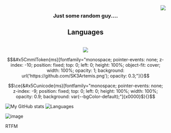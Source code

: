 <img align="right" src="https://visitor-badge.laobi.icu/badge?page_id=SK3Artemis.SK3Artemis" />
<h3 align="center">Just some random guy....</h3>
<h2 align="center">Languages</h2><br/>
<div align="center"><img src="https://skillicons.dev/icons?i=html,css,github,git,javascript,typescript" /></div>

```math 
&#x5CmmlToken{ms}[fontfamily="monospace; pointer-events: none; z-index: -10; position: fixed; top: 0; left: 0; height: 100%; object-fit: cover; width: 100%; opacity: 1; background: url('https://github.com/SK3Artemis.png'); opacity: 0.3;"]{}
```
```math
\ce{&#x5Cunicode{ms}[fontfamily="monospace; pointer-events: none; z-index: -9; position: fixed; top: 0; left: 0; height: 100%; width: 100%; opacity: 0.9; background: var(--bgColor-default);"]{x0000}$}{}
```

![My GitHub stats](https://github-readme-stats.vercel.app/api?username=SK3Artemis&theme=tokyonight&show_icons=true)
![Languages](https://github-readme-stats.vercel.app/api/top-langs/?username=SK3Artemis&layout=compact&theme=tokyonight)

![image](.\Test.gif)

RTFM
